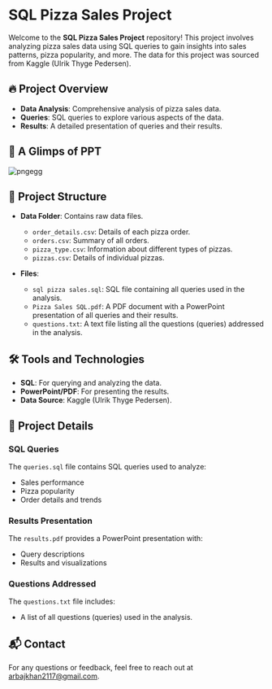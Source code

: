 # SQL Pizza Sales Project

Welcome to the **SQL Pizza Sales Project** repository! This project involves analyzing pizza sales data using SQL queries to gain insights into sales patterns, pizza popularity, and more. The data for this project was sourced from Kaggle (Ulrik Thyge Pedersen).

## 🔥 Project Overview

- **Data Analysis**: Comprehensive analysis of pizza sales data.
- **Queries**: SQL queries to explore various aspects of the data.
- **Results**: A detailed presentation of queries and their results.

## 📄 A Glimps of PPT
![pngegg](![image](https://github.com/user-attachments/assets/3beb56dd-e1b0-4f36-a204-d7d39824290c))

## 📁 Project Structure

- **Data Folder**: Contains raw data files.
  - `order_details.csv`: Details of each pizza order.
  - `orders.csv`: Summary of all orders.
  - `pizza_type.csv`: Information about different types of pizzas.
  - `pizzas.csv`: Details of individual pizzas.
  
- **Files**:
  - `sql pizza sales.sql`: SQL file containing all queries used in the analysis.
  - `Pizza Sales SQL.pdf`: A PDF document with a PowerPoint presentation of all queries and their results.
  - `questions.txt`: A text file listing all the questions (queries) addressed in the analysis.

## 🛠️ Tools and Technologies

- **SQL**: For querying and analyzing the data.
- **PowerPoint/PDF**: For presenting the results.
- **Data Source**: Kaggle (Ulrik Thyge Pedersen).

## 📄 Project Details

### **SQL Queries**

The `queries.sql` file contains SQL queries used to analyze:
- Sales performance
- Pizza popularity
- Order details and trends

### **Results Presentation**

The `results.pdf` provides a PowerPoint presentation with:
- Query descriptions
- Results and visualizations

### **Questions Addressed**

The `questions.txt` file includes:
- A list of all questions (queries) used in the analysis.

## 📬 Contact

For any questions or feedback, feel free to reach out at arbajkhan2117@gmail.com.
